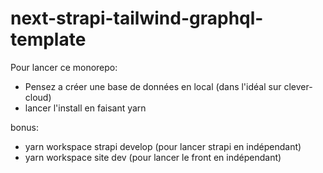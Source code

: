 # next-strapi-tailwind-graphql-template

Pour lancer ce monorepo:
 - Pensez a créer une base de données en local (dans l'idéal sur clever-cloud)
 - lancer l'install en faisant yarn

bonus:
- yarn workspace strapi develop (pour lancer strapi en indépendant)
- yarn workspace site dev (pour lancer le front en indépendant)